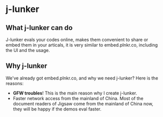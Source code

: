 # j-lunker

## What j-lunker can do
J-lunker evals your codes online, makes them convenient to share or embed them in your articals, it is very similar to embed.plnkr.co, including the UI and the usage.

## Why j-lunker
We've already got embed.plnkr.co, and why we need j-lunker? Here is the reasons:

- **GFW troubles**! This is the main reason why I create j-lunker.
- Faster network access from the mainland of China. Most of the document readers of Jigsaw come from the mainland of China now, they will be happy if the demos eval faster.
